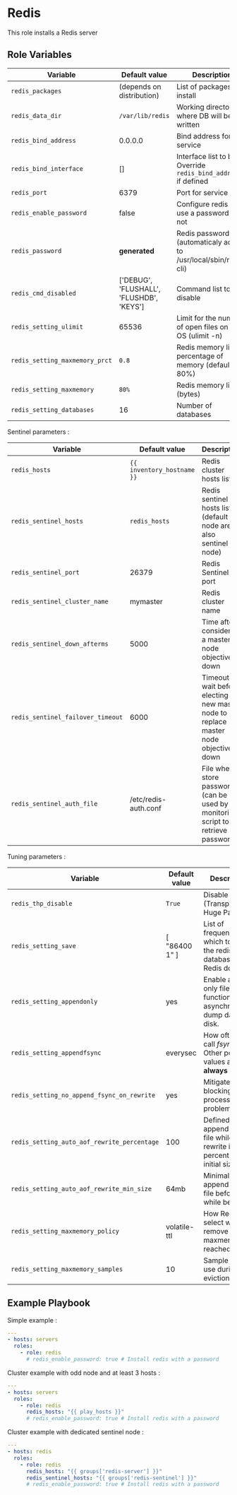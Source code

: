 Redis
============

This role installs a Redis server

Role Variables
--------------

Variable | Default value |Description
---------|---------------|--------------
`redis_packages` | (depends on distribution) | List of packages to install
`redis_data_dir` | `/var/lib/redis` | Working directory where DB will be written
`redis_bind_address` | 0.0.0.0 | Bind address for service
`redis_bind_interface` | [] | Interface list to bind. Override `redis_bind_address` if defined
`redis_port` | 6379 | Port for service
`redis_enable_password` | false | Configure redis to use a password or not
`redis_password` | **generated** | Redis password (automaticaly added to /usr/local/sbin/redis-cli)
`redis_cmd_disabled` | ['DEBUG', 'FLUSHALL', 'FLUSHDB', 'KEYS'] | Command list to disable
`redis_setting_ulimit` | 65536 | Limit for the number of open files on the OS (ulimit -n)
`redis_setting_maxmemory_prct` | `0.8`  | Redis memory limit in percentage of memory (default: 80%)
`redis_setting_maxmemory` | `80%`  | Redis memory limit (bytes)
`redis_setting_databases` | 16 | Number of databases
Sentinel parameters :

Variable | Default value |Description
---------|---------------|--------------
`redis_hosts` | `{{ inventory_hostname }}` | Redis cluster hosts list
`redis_sentinel_hosts` | `redis_hosts` | Redis sentinel hosts list (default all node are also sentinel node)
`redis_sentinel_port` | 26379 | Redis Sentinel port
`redis_sentinel_cluster_name` | mymaster | Redis cluster name
`redis_sentinel_down_afterms` | 5000 | Time after considering a master node objectively down
`redis_sentinel_failover_timeout` | 6000 | Timeout to wait before electing a new master node to replace master node objectively down
`redis_sentinel_auth_file` | /etc/redis-auth.conf | File where store password (can be used by monitoring script to retrieve password)


Tuning parameters :

Variable | Default value |Description
---------|---------------|--------------
`redis_thp_disable` | `True` | Disable THP (Transparent Huge Pages)
`redis_setting_save` | [ "86400 1" ] | List of frequencies at which to save the redis database (see Redis doc.)
`redis_setting_appendonly` | yes | Enable append only file function to asynchronously dump data on disk.
`redis_setting_appendfsync` | everysec | How often redis call _fsync()_. Other possible values are **always** or **no**
`redis_setting_no_append_fsync_on_rewrite` | yes | Mitigate fsync blocking process problem
`redis_setting_auto_aof_rewrite_percentage` | 100 | Defined when append only file while be rewrite in percent of initial size
`redis_setting_auto_aof_rewrite_min_size` | 64mb | Minimal size of append only file before it while be rewrite
`redis_setting_maxmemory_policy` | volatile-ttl | How Redis will select what to remove when maxmemory is reached
`redis_setting_maxmemory_samples` | 10 | Sample count use during eviction

Example Playbook
----------------

Simple example :

```yaml
---
- hosts: servers
  roles:
    - role: redis
      # redis_enable_password: true # Install redis with a password
```


Cluster example with odd node and at least 3 hosts :

```yaml
---
- hosts: servers
  roles:
    - role: redis
      redis_hosts: "{{ play_hosts }}"
      # redis_enable_password: true # Install redis with a password
```

Cluster example with dedicated sentinel node :
```yaml
---
- hosts: redis
  roles:
    - role: redis
      redis_hosts: "{{ groups['redis-server'] }}"
      redis_sentinel_hosts: "{{ groups['redis-sentinel'] }}"
      # redis_enable_password: true # Install redis with a password
```

